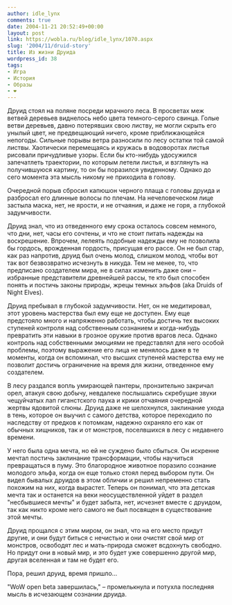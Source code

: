 ```yaml
---
author: idle_lynx
comments: true
date: 2004-11-21 20:52:49+00:00
layout: post
link: https://wobla.ru/blog/idle_lynx/1070.aspx
slug: '2004/11/druid-story'
title: Из жизни Друида
wordpress_id: 38
tags:
- Игра
- История
- Образы
- ❤️
---
```


Друид стоял на поляне посреди мрачного леса. В просветах меж ветвей деревьев виднелось небо цвета темного-серого свинца. Голые ветви деревьев, давно потерявших свою листву, не могли скрыть его унылый цвет, не предвещающий ничего, кроме приближающейся непогоды. Сильные порывы ветра разносили по лесу остатки той самой листвы. Хаотически перемещаясь и кружась в водоворотах листья рисовали причудливые узоры. Если бы кто-нибудь удосужился запечатлеть траектории, по которым летели листья, и взглянуть на получившуюся картину, то он бы поразился увиденному. Однако до сего момента эта мысль никому не приходила в голову.

Очередной порыв сбросил капюшон черного плаща с головы друида и разбросал его длинные волосы по плечам. На нечеловеческом лице застыла маска, нет, не ярости, и не отчаяния, и даже не горя, а глубокой задумчивости.

Друид знал, что из отведенного ему срока осталось совсем немного, что дни, нет, часы его сочтены, и что не стоит питать надежды на воскрешение. Впрочем, лелеять подобные надежды ему не позволила бы гордось, врожденная гордость, присущая его рассе. Он не был стар, как раз напротив, друид был очень молод, слишком молод, чтобы вот так вот безвозвратно исчезнуть в никуда. Тем не менее, то, что предписано создателем мира, не в силах изменить даже они – избранные представители древнейшей рассы, те кто был способен понять и постичь законы природы, жрецы темных эльфов (aka Druids of Night Elves).

Друид пребывал в глубокой задумчивости. Нет, он не медитировал, этот уровень мастерства был ему еще не доступен. Ему еще предстояло много и напряженно работать, чтобы достичь тех высоких ступеней контроля над собственным сознанием и когда-нибудь превратить эти навыки в грозное оружие против врагов леса. Однако контроль над собственными эмоциями не представлял для него особой проблемы, поэтому выражение его лица не менялось даже в те моменты, когда он вспоминал, что высших ступеней мастерства ему не позволит достичь ограничение на время для жизни, отведенное ему создателем.

В лесу раздался вопль умирающей пантеры, пронзительно закричал орел, атакуя свою добычу, невдалеке послышались скребущие звуки чещуйчатых лап гиганстского паука и крики отчаяния очередной жертвы ядовитой слюны. Друид даже не шелохнулся, заклинание ухода в тень, которое он выучил с самого детства, которое переходило по наследству от предков к потомкам, надежно охраняло его как от обычных хищников, так и от монстров, поселвшихся в лесу с недавнего времени.

У него была одна мечта, но ей не суждено было сбыться. Он искренне мечтал постичь заклинание трансформации, чтобы научиться превращаться в пуму. Это благородное животное поразило сознание молодого эльфа, когда он еще только стоял перед выбором пути. Он видел бывалых друидов в этом обличии и решил непременно стать похожим на них, когда вырастет. Теперь он понимал, что эта детская мечта так и останется на веки неосуществленной уйдет в раздел "несбывшиеся мечты" и будет забыта, нет, исчезнет вместе с друидом, так как никто кроме него самого не был посвящен в существование этой мечты.

Друид прощался с этим миром, он знал, что на его место придут другие, и они будут биться с нечистью и они очистят свой мир от монстров, освободят лес и мать-природа сможет всдохнуть свободно. Но придут они в новый мир, и это будет уже совершенно другой мир, другая вселенная и там не будет его.

Пора, решил друид, время пришло...

"WoW open beta завершилась," – промелькнула и потухла последняя мысль в исчезающем сознании друида.
